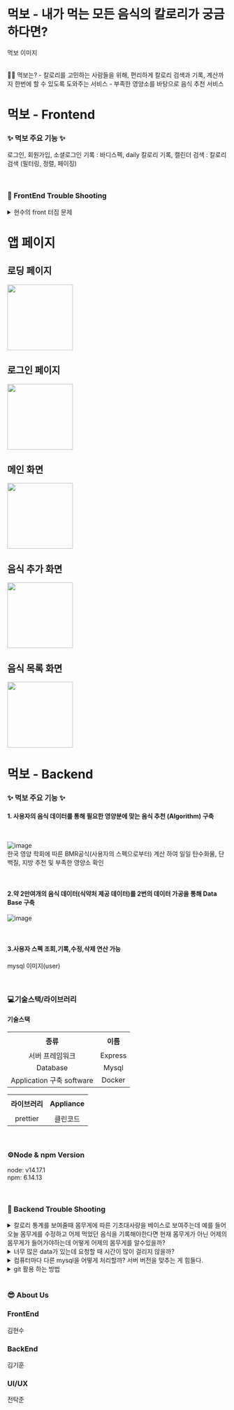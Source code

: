 # **먹보**  - 내가 먹는 모든 음식의 칼로리가 궁금하다면?

  먹보 이미지
  
</br>
🧚‍♀️ 먹보는?
- 칼로리를 고민하는 사람들을 위해, 편리하게 칼로리 검색과 기록, 계산까지 한번에 할 수 있도록 도와주는 서비스
- 부족한 영양소를 바탕으로 음식 추천 서비스
</br>

# 먹보 - Frontend
### &#10024; 먹보 주요 기능 &#10024;
로그인, 회원가입, 소셜로그인
기록 : 바디스펙, daily 칼로리 기록, 캘린더
검색 : 칼로리 검색 (필터링, 정렬, 페이징)

</br>

### &#127919; FrontEnd Trouble Shooting
  
  
<details>
<summary>현수의 front 터짐 문제
  </summary>
<div markdown="1">       

  </br>몸무게를 수정할때마다 수정한 날짜와 몸무게를 같이 저장을 하자.
  
</div>
</details>

# 앱 페이지

## 로딩 페이지
<img width="150" src="https://user-images.githubusercontent.com/91061890/173192506-8be6c84b-57dd-4cf0-9e33-5338efbf8ee6.png"></img>

## 로그인 페이지

<img width="150" src="https://user-images.githubusercontent.com/91061890/173192491-a02d9803-7453-4bce-add6-8d22a1579d58.png"></img>

## 메인 화면
<img width="150" src="https://user-images.githubusercontent.com/91061890/173192522-28d6d842-7474-4843-aab5-068f637c543e.png"></img>

## 음식 추가 화면
<img width="150" src="https://user-images.githubusercontent.com/91061890/173192530-95f92800-4020-42e7-9556-dffeaaa88b0c.png"></img>

## 음식 목록 화면
<img width="150" src="http://user-images.githubusercontent.com/91061890/173192548-85249d65-96c5-4165-8895-bdacf2758604.png"></img>


# 먹보 - Backend

### &#10024; 먹보 주요 기능 &#10024;
#### 1. 사용자의 음식 데이터를 통해 필요한 영양분에 맞는 음식 추천 (Algorithm) 구축

</br>

![image](https://user-images.githubusercontent.com/91061890/172547686-f17daff9-fd98-4e73-a158-e09fc579df59.png)
<br>한국 영양 학회에 따른 BMR공식(사용자의 스펙으로부터) 계산 하여 일일 탄수화물, 단백질, 지방 추천 및 부족한 영양소 확인

</br>


#### 2.약 2만여개의 음식 데이터(식약처 제공 데이터)를 2번의 데이터 가공을 통해 Data Base 구축
![image](https://user-images.githubusercontent.com/91061890/172547193-27c289df-8927-4798-a699-8af654cc5cbf.png)


</br>


#### 3.사용자 스펙 조회,기록,수정,삭제 연산 가능
mysql 이미지(user)


</br>

### &#128187;기술스택/라이브러리
#### 기술스택
<table width = "200" style="text-align:center;" >
  <tr>
    <th height = "40"> 종류</th>
    <th height = "40">이름</th>

  </tr>
  <tr>
    <td>서버 프레임워크</td>
    <td>Express</td>
  </tr>
  <tr>
    <td >Database</td>
    <td>Mysql</td>
  </tr>
  <tr>
    <td >Application 구축 software</td>
    <td>Docker</td>
  </tr>
  
  <table width = "200" style="text-align:center;" >
  <tr>
    <th height = "40">라이브러리</th>
    <th height = "40">Appliance</th>
    <tr>
    <td>prettier</td>
    <td> 클린코드 </td>
  </tr>
  </table>
  
  
</br>




### ⚙Node & npm Version
node: v14.17.1  
npm: 6.14.13  
  
  
</br>


### &#127919; Backend Trouble Shooting
  
  
<details>
<summary>칼로리 통계를 보여줄때 몸무게에 따른 기초대사량을 베이스로 보여주는데 예를 들어 오늘 몸무게를 수정하고 어제 먹었던 음식을 기록해야한다면 현재 몸무게가 아닌 어제의 몸무게가 들어가야하는데 어떻게 어제의 몸무게를 알수있을까?</summary>
<div markdown="1">       

  </br>몸무게를 수정할때마다 수정한 날짜와 몸무게를 같이 저장을 하자.
  
</div>
</details>

<details>
<summary>너무 많은 data가 있는데 요청할 때 시간이 많이 걸리지 않을까?</summary>
<div markdown="1">       

  </br>첫번째로 Database를 OpenApi를 통해서 받아서 정규화 한다(사용)
  </br>
  두번째로 data를 openapi해서 전체를 받아서 정규화를 한다.
  -> 첫번째 방법이 효율적이다. 애초에 받을 때 조건을 걸어서 받는다 
  (SQL 지식 부족)
  
  
</div>
</details>

<details>
<summary>컴퓨터마다 다른 mysql을 어떻게 처리할까? 서버 버전을 맞추는 게 힘들다.</summary>
<div markdown="1">       

  </br>Docker를 사용하여 mysql container를 받아서 어느 컴퓨터에서 개발 가상환경을 받아서 실행한다.
  
  
</div>
</details>

<details>
<summary>git 활용 하는 방법</summary>
<div markdown="1">       

  </br>(https://techblog.woowahan.com/2553/)
  
  
</div>
</details>



</br>

### &#128526; About Us

### FrontEnd
김현수

### BackEnd
김기훈

### UI/UX
전탁준





  

    
